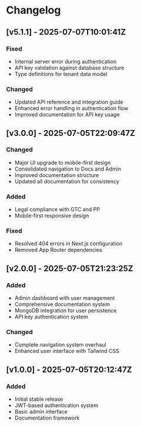 # Changelog

## [v5.1.1] - 2025-07-07T10:01:41Z
### Fixed
- Internal server error during authentication
- API key validation against database structure
- Type definitions for tenant data model

### Changed
- Updated API reference and integration guide
- Enhanced error handling in authentication flow
- Improved documentation for API key usage

## [v3.0.0] - 2025-07-05T22:09:47Z
### Changed
- Major UI upgrade to mobile-first design
- Consolidated navigation to Docs and Admin
- Improved documentation structure
- Updated all documentation for consistency

### Added
- Legal compliance with GTC and PP
- Mobile-first responsive design

### Fixed
- Resolved 404 errors in Next.js configuration
- Removed App Router dependencies

## [v2.0.0] - 2025-07-05T21:23:25Z
### Added
- Admin dashboard with user management
- Comprehensive documentation system
- MongoDB integration for user persistence
- API key authentication system

### Changed
- Complete navigation system overhaul
- Enhanced user interface with Tailwind CSS

## [v1.0.0] - 2025-07-05T20:12:47Z
### Added
- Initial stable release
- JWT-based authentication system
- Basic admin interface
- Documentation framework
